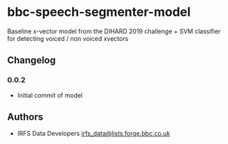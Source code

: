 # bbc-speech-segmenter-model
 
Baseline x-vector model from the DIHARD 2019 challenge + SVM classifier
for detecting voiced / non voiced xvectors
 
## Changelog
 
### 0.0.2
 
* Initial commit of model
 
## Authors
 
* IRFS Data Developers <irfs_data@lists.forge.bbc.co.uk>
